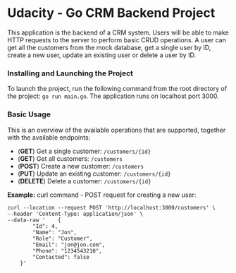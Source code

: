 # Udacity - Go CRM Backend Project

This application is the backend of a CRM system. 
Users will be able to make HTTP requests to the server to perform basic CRUD operations. 
A user can get all the customers from the mock database, get a single user by ID, create a new user, 
update an existing user or delete a user by ID.  

### Installing and Launching the Project
To launch the project, run the following command from the root directory of the project:
`go run main.go`. The application runs on localhost port 3000.

### Basic Usage
This is an overview of the available operations that are supported, together with the available endpoints:
- (**GET**) Get a single customer: `/customers/{id}`
- (**GET**) Get all customers: `/customers`
- (**POST**) Create a new customer: `/customers`
- (**PUT**) Update an existing customer: `/customers/{id}`
- (**DELETE**) Delete a customer: `/customers/{id}`

**Example:** curl command - POST request for creating a new user:
```shell
curl --location --request POST 'http://localhost:3000/customers' \
--header 'Content-Type: application/json' \
--data-raw '    {
        "Id": 4,
        "Name": "Jon",
        "Role": "Customer",
        "Email": "jon@jon.com",
        "Phone": "1234543210",
        "Contacted": false
    }'
```